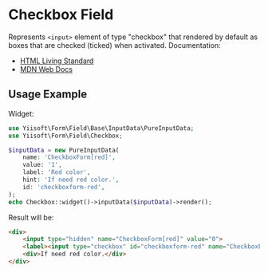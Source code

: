 # Checkbox Field

Represents `<input>` element of type "checkbox" that rendered by default as boxes that are checked (ticked) when
activated. Documentation:

- [HTML Living Standard](https://html.spec.whatwg.org/multipage/input.html#checkbox-state-(type=checkbox))
- [MDN Web Docs](https://developer.mozilla.org/docs/Web/HTML/Element/input/checkbox)

## Usage Example

Widget:

```php
use Yiisoft\Form\Field\Base\InputData\PureInputData;
use Yiisoft\Form\Field\Checkbox;

$inputData = new PureInputData(
    name: 'CheckboxForm[red]',
    value: '1',
    label: 'Red color',
    hint: 'If need red color.',
    id: 'checkboxform-red',
);
echo Checkbox::widget()->inputData($inputData)->render();
```

Result will be:

```html
<div>
    <input type="hidden" name="CheckboxForm[red]" value="0">
    <label><input type="checkbox" id="checkboxform-red" name="CheckboxForm[red]" value="1" checked> Red color</label>
    <div>If need red color.</div>
</div>
```

